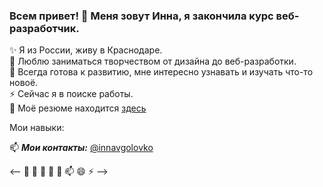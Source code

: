 ### Всем привет! 👋 Меня зовут Инна, я закончила курс веб-разработчик.

✨ Я из России, живу в Краснодаре.  
🔭 Люблю заниматься творчеством от дизайна до веб-разработки.  
🌱 Всегда готова к развитию, мне интересно узнавать и изучать что-то новоё.  
⚡ Сейчас я в поиске работы.  
💬 Моё резюме находится [здесь](https://krasnodar.hh.ru/resume/a140af70ff0d278b210039ed1f7a66716c7273)

Мои навыки:


📫 ***Мои контакты:*** [@innavgolovko](https://t.me/innavgolovko)



 <-- 🔭 🌱 👯 🤔 💬 📫 😄 ⚡ -->
